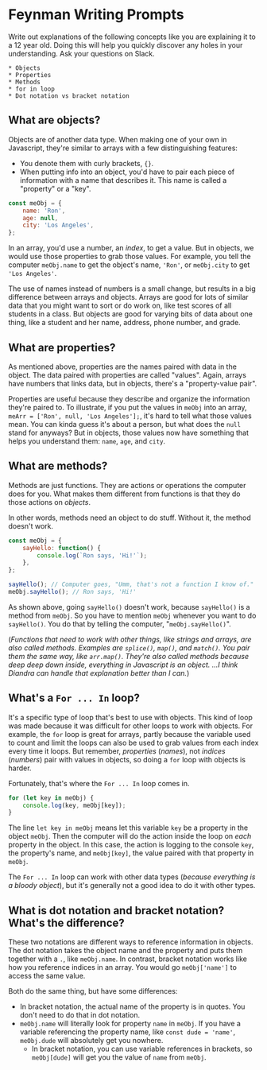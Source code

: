 # Feynman Writing Prompts 

Write out explanations of the following concepts like you are explaining it to a 12 year old.  Doing this will help you quickly discover any holes in your understanding.  Ask your questions on Slack.
		
	* Objects
	* Properties
	* Methods
	* for in loop
	* Dot notation vs bracket notation

## What are objects?

Objects are of another data type. When making one of your own in Javascript, they're similar to arrays with a few distinguishing features:

* You denote them with curly brackets, `{}`.
* When putting info into an object, you'd have to pair each piece of information with a name that describes it. This name is called a "property" or a "key".

```js
const meObj = {
    name: 'Ron',
    age: null,
    city: 'Los Angeles',
};
```

In an array, you'd use a number, an *index*, to get a value. But in objects, we would use those properties to grab those values. For example, you tell the computer `meObj.name` to get the object's name, `'Ron'`, or `meObj.city` to get `'Los Angeles'`.

The use of names instead of numbers is a small change, but results in a big difference between arrays and objects. Arrays are good for lots of similar data that you might want to sort or do work on, like test scores of all students in a class. But objects are good for varying bits of data about one thing, like a student and her name, address, phone number, and grade.

## What are properties?

As mentioned above, properties are the names paired with data in the object. The data paired with properties are called "values". Again, arrays have numbers that links data, but in objects, there's a "property-value pair".

Properties are useful because they describe and organize the information they're paired to. To illustrate, if you put the values in `meObj` into an array, ` meArr = ['Ron', null, 'Los Angeles'];`, it's hard to tell what those values mean. You can kinda guess it's about a person, but what does the `null` stand for anyways? But in objects, those values now have something that helps you understand them: `name`, `age`, and `city`. 

## What are methods?

Methods are just functions. They are actions or operations the computer does for you. What makes them different from functions is that they do those actions on *objects*. 

In other words, methods need an object to do stuff. Without it, the method doesn't work. 

```js
const meObj = {
    sayHello: function() {
        console.log(`Ron says, 'Hi!'`);
    },
};

sayHello(); // Computer goes, "Umm, that's not a function I know of."
meObj.sayHello(); // Ron says, 'Hi!'
```

As shown above, going `sayHello()` doesn't work, because `sayHello()` is a method from `meObj`. So you have to mention `meObj` whenever you want to do `sayHello()`. You do that by telling the computer, "`meObj.sayHello()`".

(*Functions that need to work with other things, like strings and arrays, are also called methods. Examples are `splice()`, `map()`, and `match()`. You pair them the same way, like `arr.map()`. They're also called methods because deep deep down inside, everything in Javascript is an object. ...I think Diandra can handle that explanation better than I can.*)

## What's a `For ... In` loop?

It's a specific type of loop that's best to use with objects. This kind of loop was made because it was difficult for other loops to work with objects. For example, the `for` loop is great for arrays, partly because the variable used to count and limit the loops can also be used to grab values from each index every time it loops. But remember, *properties* (*names*), not *indices* (*numbers*) pair with values in objects, so doing a `for` loop with objects is harder.

Fortunately, that's where the `For ... In` loop comes in.

```js
for (let key in meObj) {
    console.log(key, meObj[key]);
}
```

The line `let key in meObj` means let this variable `key` be a property in the object `meObj`. Then the computer will do the action inside the loop on *each* property in the object. In this case, the action is logging to the console `key`, the property's name, and `meObj[key]`, the value paired with that property in `meObj`.

The `For ... In` loop can work with other data types (*because everything is a bloody object*), but it's generally not a good idea to do it with other types.

## What is dot notation and bracket notation? What's the difference?

These two notations are different ways to reference information in objects. The dot notation takes the object name and the property and puts them together with a `.`, like `meObj.name`. In contrast, bracket notation works like how you reference indices in an array. You would go `meObj['name']` to access the same value.

Both do the same thing, but have some differences:
* In bracket notation, the actual name of the property is in quotes. You don't need to do that in dot notation.
* `meObj.name` will literally look for property `name` in `meObj`. If you have a variable referencing the property name, like `const dude = 'name'`, `meObj.dude` will absolutely get you nowhere. 
    * In bracket notation, you can use variable references in brackets, so `meObj[dude]` will get you the value of `name` from `meObj`.